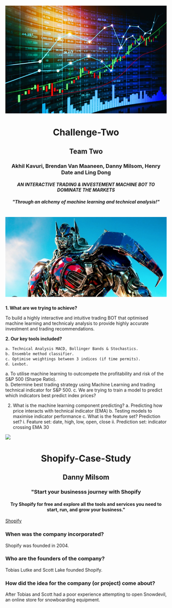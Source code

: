 ![](Trading%20Wizard.jpg)
# <div align = "center"> Challenge-Two
## <div align = "center"> Team Two
### <div align = "center"> Akhil Kavuri, Brendan Van Maaneen, Danny Milsom, Henry Date and Ling Dong
#### <div align = "center"> *AN INTERACTIVE TRADING & INVESTEMENT MACHINE BOT TO DOMINATE THE MARKETS*
#### <div align = "center"> *"Through an alchemy of machine learning and technical analysis!"*
# <div align = "center"> ![](Optimus%20Prime.png)

**1. What are we trying to achieve?**
  
To build a highly interactive and intuitive trading BOT that optimised machine learning and technicaly analysis to provide highly accurate investment and trading      recommendations. 
  
**2. Our key tools included?**  
  
    a. Technical Analysis MACD, Bollinger Bands & Stochastics.  
    b. Ensemble method classifier.  
    c. Optimise weightings between 3 indices (if time permits).  
    d. Lexbot.  

  
  
  
a.	To utilise machine learning to outcompete the profitability and risk of the S&P 500 (Sharpe Ratio).  
b.	Determine best trading strategy using Machine Learning and trading technical indicator for S&P 500.
c.	We are trying to train a model to predict which indicators best predict index prices?


2.	What is the machine learning component predicting?
a.	Predicting how price interacts with technical indicator (EMA)
b.	Testing models to maximise indicator performance
c.	What is the feature set? Prediction set? 
i.	Feature set: date, high, low, open, close
ii.	Prediction set: indicator crossing EMA 30


![](Shopify.png.png)
# <div align="center"> Shopify-Case-Study
## <div align="center"> Danny Milsom
### <div align="center">"Start your businesss journey with Shopify
#### <div align="center"> Try Shopify for free and explore all the tools and services you need to start, run, and grow your business."  
[Shopify](https://shopify.com)
### When was the company incorporated?
Shopify was founded in 2004. 
### Who are the founders of the company?
Tobias Lutke and Scott Lake founded Shopify. 
### How did the idea for the company (or project) come about?
After Tobias and Scott had a poor experience attempting to open Snowdevil, an online store for snowboarding equipment.  
